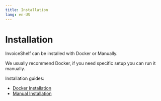 ```yaml
---
title: Installation
lang: en-US
---
```


# Installation

InvoiceShelf can be installed with Docker or Manually.

We usually recommend Docker, if you need specific setup you can run it manually.

Installation guides:

- [Docker Installation](./install/docker.md)
- [Manual Installation](./install/manual.md)


